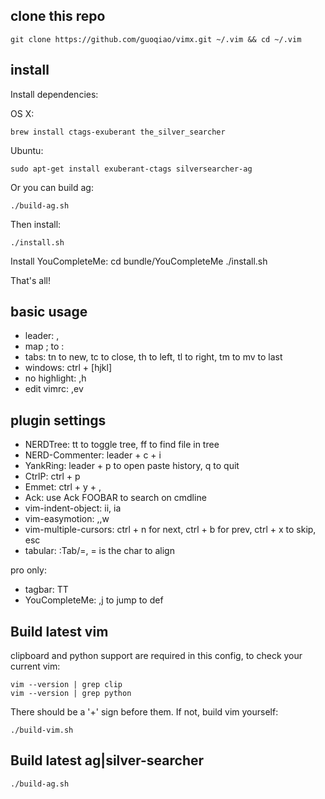 ## clone this repo

    git clone https://github.com/guoqiao/vimx.git ~/.vim && cd ~/.vim

## install
Install dependencies:

OS X:

    brew install ctags-exuberant the_silver_searcher

Ubuntu:

    sudo apt-get install exuberant-ctags silversearcher-ag

Or you can build ag:

    ./build-ag.sh

Then install:

    ./install.sh

Install YouCompleteMe:
    cd bundle/YouCompleteMe
    ./install.sh

That's all!

## basic usage
* leader: ,
* map ; to :
* tabs: tn to new, tc to close, th to left, tl to right, tm to mv to last
* windows: ctrl + [hjkl]
* no highlight: ,h
* edit vimrc: ,ev

## plugin settings
* NERDTree: tt to toggle tree, ff to find file in tree
* NERD-Commenter: leader + c + i
* YankRing: leader + p to open paste history, q to quit
* CtrlP: ctrl + p
* Emmet: ctrl + y + ,
* Ack: use Ack FOOBAR to search on cmdline
* vim-indent-object: ii, ia
* vim-easymotion: ,,w
* vim-multiple-cursors: ctrl + n for next, ctrl + b for prev, ctrl + x to skip, esc
* tabular: :Tab/=, = is the char to align

pro only:
* tagbar: TT
* YouCompleteMe: ,j to jump to def

## Build latest vim
clipboard and python support are required in this config, to check your current vim:
    
    vim --version | grep clip
    vim --version | grep python

There should be a '+' sign before them. If not, build vim yourself:

    ./build-vim.sh
    
## Build latest ag|silver-searcher

    ./build-ag.sh
